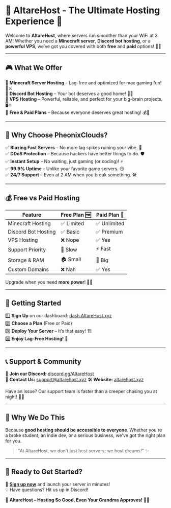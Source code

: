 # 🌟 AltareHost - The Ultimate Hosting Experience 🚀

Welcome to **AltareHost**, where servers run smoother than your WiFi at 3 AM! Whether you need a **Minecraft server**, **Discord bot hosting**, or a **powerful VPS**, we’ve got you covered with both **free** and **paid** options! 💸✨

---

## 🎮 What We Offer

🔹 **Minecraft Server Hosting** – Lag-free and optimized for max gaming fun! 🏰⚔️  
🔹 **Discord Bot Hosting** – Your bot deserves a good home! 🤖💬  
🔹 **VPS Hosting** – Powerful, reliable, and perfect for your big-brain projects. 🖥️🔥  
🔹 **Free & Paid Plans** – Because everyone deserves great hosting! 💰🎁

---

## 🚀 Why Choose PheonixClouds?

✅ **Blazing Fast Servers** – No more lag spikes ruining your vibe. 🚀  
✅ **DDoS Protection** – Because hackers have better things to do. 🛡️  
✅ **Instant Setup** – No waiting, just gaming (or coding)! ⚡  
✅ **99.9% Uptime** – Unlike your favorite game servers. 😏  
✅ **24/7 Support** – Even at 2 AM when you break something. 🛠️

---

## 💰 Free vs Paid Hosting

| Feature              | Free Plan 🆓 | Paid Plan 💎 |
|----------------------|-------------|-------------|
| Minecraft Hosting   | ✅ Limited  | ✅ Unlimited |
| Discord Bot Hosting | ✅ Basic    | ✅ Premium  |
| VPS Hosting        | ❌ Nope    | ✅ Yes      |
| Support Priority   | 🐢 Slow     | ⚡ Fast     |
| Storage & RAM      | 🏠 Small    | 🏢 Big      |
| Custom Domains     | ❌ Nah     | ✅ Yes      |

Upgrade when you need **more power**! 🦾💥

---

## 🚀 Getting Started

1️⃣ **Sign Up** on our dashboard: [dash.AltareHost.xyz](https://dash.AltareHost.xyz)  
2️⃣ **Choose a Plan** (Free or Paid)  
3️⃣ **Deploy Your Server** – It’s that easy! 🏗️  
4️⃣ **Enjoy Lag-Free Hosting!** 🎉

---

## 📞 Support & Community

💬 **Join our Discord:** [discord.gg/AltareHost](https://discord.gg/CNuF5SDBXz)  
📧 **Contact Us:** support@altarehost.xyz
🛠 **Website:** [altarehost.xyz](https://redefinedstudios.qzz.io/)

Have an issue? Our support team is faster than a creeper chasing you at night! 🏃💨

---

## 💖 Why We Do This

Because **good hosting should be accessible to everyone**. Whether you're a broke student, an indie dev, or a serious business, we've got the right plan for you.

> "At AltareHost, we don't just host servers; we host dreams!" ✨

---

## 🎉 Ready to Get Started?

🚀 [**Sign up now**](https://dash.AltareHost.xyz) and launch your server in minutes!  
💡 Have questions? Hit us up in Discord!  

📢 **AltareHost – Hosting So Good, Even Your Grandma Approves!** 👵✅
